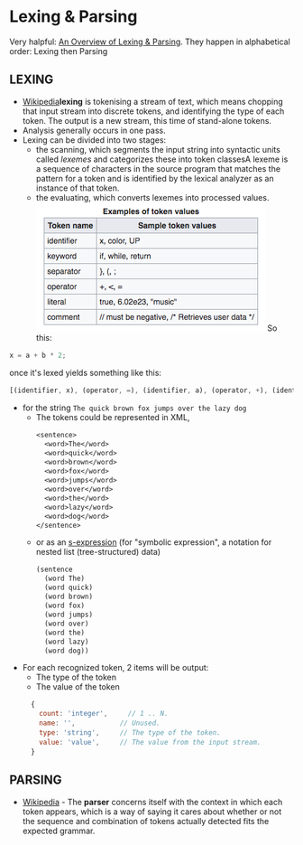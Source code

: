 # Lexing & Parsing
Very halpful: [An Overview of Lexing & Parsing](http://savage.net.au/Ron/html/graphviz2.marpa/Lexing.and.Parsing.Overview.html#An_Overview_of_Lexing_and_Parsing). They happen in alphabetical order: Lexing then Parsing

## LEXING
  - [Wikipedia](https://en.wikipedia.org/wiki/Lexical_analysis)**lexing** is tokenising a stream of text, which means chopping that input stream into discrete tokens, and identifying the type of each token. The output is a new stream, this time of stand-alone tokens.
  - Analysis generally occurs in one pass.
  - Lexing can be divided into two stages:
    - the scanning, which segments the input string into syntactic units called *lexemes* and categorizes these into token classesA lexeme is a sequence of characters in the source program that matches the pattern for a token and is identified by the lexical analyzer as an instance of that token.
    - the evaluating, which converts lexemes into processed values.
    ![](./tokenValuesExample.png)
  So this:
  ```js
  x = a + b * 2;
  ```
  once it's lexed yields something like this:
  ```js
  [(identifier, x), (operator, =), (identifier, a), (operator, +), (identifier, b), (operator, *), (literal, 2), (separator, ;)]
  ```
  - for the string `The quick brown fox jumps over the lazy dog`
    - The tokens could be represented in XML,
      ```
      <sentence>
        <word>The</word>
        <word>quick</word>
        <word>brown</word>
        <word>fox</word>
        <word>jumps</word>
        <word>over</word>
        <word>the</word>
        <word>lazy</word>
        <word>dog</word>
      </sentence>
      ```
    - or as an [s-expression](https://en.wikipedia.org/wiki/S-expression) (for "symbolic expression", a notation for nested list (tree-structured) data)
      ```
      (sentence
        (word The)
        (word quick)
        (word brown)
        (word fox)
        (word jumps)
        (word over)
        (word the)
        (word lazy)
        (word dog))
      ```
  - For each recognized token, 2 items will be output:
    - The type of the token
    - The value of the token
    ```js
      {
        count: 'integer',     // 1 .. N.
        name: '',           // Unused.
        type: 'string',     // The type of the token.
        value: 'value',     // The value from the input stream.
      }
    ```
## PARSING
  - [Wikipedia](https://en.wikipedia.org/wiki/Parsing) - The **parser** concerns itself with the context in which each token appears, which is a way of saying it cares about whether or not the sequence and combination of tokens actually detected fits the expected grammar.
